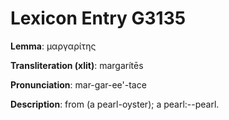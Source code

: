 # Lexicon Entry G3135

**Lemma**: μαργαρίτης

**Transliteration (xlit)**: margarítēs

**Pronunciation**: mar-gar-ee'-tace

**Description**:
from  (a pearl-oyster); a pearl:--pearl.
